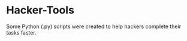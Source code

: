 # Hacker-Tools

Some Python (.py) scripts were created to help hackers complete their tasks faster.
